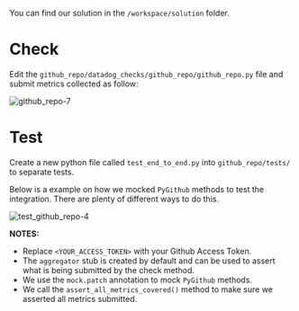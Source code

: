You can find our solution in the `/workspace/solution` folder.

# Check 

Edit the `github_repo/datadog_checks/github_repo/github_repo.py` file and submit metrics collected as follow:

![github_repo-7](https://raw.githubusercontent.com/gzussa/katacoda/master/dd-workshop-dash-2019/assets/github_repo-7.png)

# Test

Create a new python file called `test_end_to_end.py` into `github_repo/tests/` to separate tests.

Below is a example on how we mocked `PyGithub` methods to test the integration. There are plenty of different ways to do this.

![test_github_repo-4](https://raw.githubusercontent.com/gzussa/katacoda/master/dd-workshop-dash-2019/assets/test_github_repo-4.png)

__NOTES:__
- Replace `<YOUR_ACCESS_TOKEN>` with your Github Access Token.
- The `aggregator` stub is created by default and can be used to assert what is being submitted by the check method.
- We use the `mock.patch` annotation to mock `PyGithub` methods.
- We call the `assert_all_metrics_covered()` method to make sure we asserted all metrics submitted.
